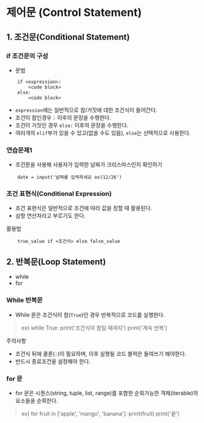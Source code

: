 # 제어문 (Control Statement)

## 1. 조건문(Conditional Statement)

### if 조건문의 구성

- 문법

```
    if <expression>:
        <code block>
    else:
        <code block>
```

- `expression`에는 일반적으로 참/거짓에 대한 조건식이 들어간다.
- 조건이 참인경우 `:` 이후의 문장을 수행한다.
- 조건이 거짓인 경우 `else:` 이후의 문장을 수행한다.
- 여러개의 `elif`부가 있을 수 있고(없을 수도 있음), `else`는 선택적으로 사용한다.

### 연습문제1
- 조건문을 사용해 사용자가 입력한 날짜가 크리스마스인지 확인하기

```
    date = input('날짜를 입력하세요 ex)12/26')
```

### 조건 표현식(Conditional Expression)
- 조건 표현식은 일반적으로 조건에 따라 값을 정할 때 활용된다.
- 삼항 연산자라고 부르기도 한다.

활용법
```
    true_value if <조건식> else false_value
```

## 2. 반복문(Loop Statement)
- while
- for

### While 반복문
- While 문은 조건식이 참(`True`)인 경우 반복적으로 코드를 실행한다.

> ex) 
> while True:
>   print('조건식이 참일 때까지')
>   print('계속 반복')

주의사항
- 조건식 뒤에 콜론(`:`)이 필요하며, 이후 실행될 코드 블럭은 들여쓰기 해야한다.
- 반드시 종료조건을 설정해야 한다.

### for 문
- for 문은 시퀀스(string, tuple, list, range)를 포함한 순회가능한 객체(iterable)의 요소들을 순회한다.

> ex)
> for fruit in ['apple', 'mango', 'banana']:
>   print(fruit)
> print('끝')